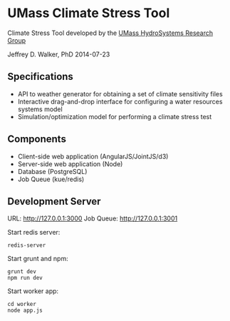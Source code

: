UMass Climate Stress Tool
=========================

Climate Stress Tool developed by the [UMass HydroSystems Research Group](http://cee.umass.edu/cee/hydrosystems)

Jeffrey D. Walker, PhD
2014-07-23

## Specifications

- API to weather generator for obtaining a set of climate sensitivity files
- Interactive drag-and-drop interface for configuring a water resources systems model
- Simulation/optimization model for performing a climate stress test

## Components

- Client-side web application (AngularJS/JointJS/d3)
- Server-side web application (Node)
- Database (PostgreSQL)
- Job Queue (kue/redis)

## Development Server

URL: http://127.0.0.1:3000
Job Queue: http://127.0.0.1:3001

Start redis server:

```
redis-server
```

Start grunt and npm:

```
grunt dev
npm run dev
```

Start worker app:

```
cd worker
node app.js
```
